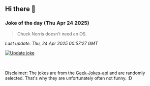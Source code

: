 ## Hi there 👋

### Joke of the day (Thu Apr 24 2025)
<!-- joke -->
>Chuck Norris doesn't need an OS.
<!-- /joke -->

*Last update: Thu, 24 Apr 2025 00:57:27 GMT*

[![Update joke](https://github.com/nclskfm/nclskfm/actions/workflows/joke.yml/badge.svg)](https://github.com/nclskfm/nclskfm/actions/workflows/joke.yml)

<br><br>
Disclaimer: The jokes are from the [Geek-Jokes-api](https://github.com/sameerkumar18/geek-joke-api) and are randomly selected. That's why they are unfortunately often not funny. :D
